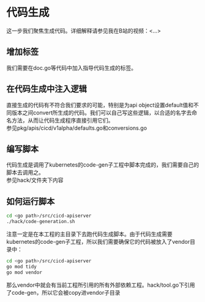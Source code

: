 # 代码生成  
这一步我们聚焦生成代码。详细解释请参见我在B站的视频：<...>  

## 增加标签  
我们需要在doc.go等代码中加入指导代码生成的标签。  

## 在代码生成中注入逻辑  
直接生成的代码有不符合我们要求的可能，特别是为api object设置default值和不同版本之间convert所生成的代码。我们可以自己写这些逻辑，以合适的名字去命名方法，从而让代码生成程序直接引用它们。  
参见pkg/apis/cicd/v1alpha/defaults.go和conversions.go  

## 编写脚本  
代码生成是调用了kubernetes的code-gen子工程中脚本完成的，我们需要自己的脚本去调用之。  
参见hack/文件夹下内容  

## 如何运行脚本  
```bash
cd <go path>/src/cicd-apiserver
./hack/code-generation.sh
```
注意一定是在本工程的主目录下去跑代码生成脚本。由于代码生成需要kubernetes的code-gen子工程，所以我们需要确保它的代码被放入了vendor目录中：  
```bash
cd <go path>/src/cicd-apiserver
go mod tidy
go mod vendor
```
那么vendor中就会有当前工程所引用的所有外部依赖工程。hack/tool.go下引用了code-gen，所以它会被copy进vendor子目录
